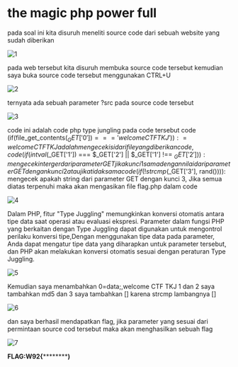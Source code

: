 # the magic php power full #
pada soal ini kita disuruh meneliti source code dari sebuah website yang sudah diberikan

![1](https://github.com/adityabarunairawan/WRITE-UP-CTFTKJ/assets/136324726/d383d208-9991-4c80-81e7-2564a9c72de9)

pada web tersebut kita disuruh membuka source code tersebut kemudian saya buka source code tersebut menggunakan CTRL+U

![2](https://github.com/adityabarunairawan/WRITE-UP-CTFTKJ/assets/136324726/abb1cd39-114c-4108-9e45-37dc796e9beb)

ternyata ada sebuah parameter ?src pada source code tersebut

![3](https://github.com/adityabarunairawan/WRITE-UP-CTFTKJ/assets/136324726/f5f7fc32-ef47-46d2-9d62-eac9108cf730)

code ini adalah code php type jungling pada code tersebut code (if(file_get_contents($_GET['0']) === 'welcome CTF TKJ')): = welcome CTF TKJ adalah mengecek isi dari file yang diberikan code, code (if(intval($_GET['1']) === $_GET['2'] || $_GET['1'] !== $_GET['2'])): mengecek interger dari parameter GET jika kunci 1 sama dengan nilai dari parameter GET dengan kunci 2 atau jika tidak sama code (if(!strcmp($_GET['3'], rand()))): mengecek apakah string dari parameter GET dengan kunci 3, Jika semua diatas terpenuhi maka akan mengasikan file flag.php dalam code 

![4](https://github.com/adityabarunairawan/WRITE-UP-CTFTKJ/assets/136324726/84eacfba-da1e-497f-972f-93b604b8e3bf)

Dalam PHP, fitur "Type Juggling" memungkinkan konversi otomatis antara tipe data saat operasi atau evaluasi ekspresi. Parameter dalam fungsi PHP yang berkaitan dengan Type Juggling dapat digunakan untuk mengontrol perilaku konversi tipe,Dengan menggunakan tipe data pada parameter, Anda dapat mengatur tipe data yang diharapkan untuk parameter tersebut, dan PHP akan melakukan konversi otomatis sesuai dengan peraturan Type Juggling.

![5](https://github.com/adityabarunairawan/WRITE-UP-CTFTKJ/assets/136324726/ef38909a-ab50-47c8-a097-a9fcf1ca1cfd)

Kemudian saya menambahkan 0=data;,welcome CTF TKJ 1 dan 2 saya tambahkan md5 dan 3 saya tambahkan [] karena strcmp lambangnya []

![6](https://github.com/adityabarunairawan/WRITE-UP-CTFTKJ/assets/136324726/f4b8bcbe-91e1-4bc6-9d19-e3c3439e12aa)

dan saya berhasil mendapatkan flag, jika parameter yang sesuai dari permintaan source cod tersebut maka akan menghasilkan sebuah flag

![7](https://github.com/adityabarunairawan/WRITE-UP-CTFTKJ/assets/136324726/818d7c23-b49b-422c-8f72-951747af00a2)


**FLAG:W92{************)**
